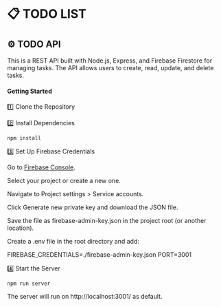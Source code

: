 # 📋 TODO LIST

## ⚙️ TODO API

This is a REST API built with Node.js, Express, and Firebase Firestore for managing tasks. The API allows users to create, read, update, and delete tasks.

#### Getting Started

1️⃣ Clone the Repository

2️⃣ Install Dependencies

``npm install``

3️⃣ Set Up Firebase Credentials

Go to [Firebase Console](https://console.firebase.google.com).

Select your project or create a new one.

Navigate to Project settings > Service accounts.

Click Generate new private key and download the JSON file.

Save the file as firebase-admin-key.json in the project root (or another location).

Create a .env file in the root directory and add:

FIREBASE_CREDENTIALS=./firebase-admin-key.json
PORT=3001

4️⃣ Start the Server

``npm run server``

The server will run on http://localhost:3001/ as default.
